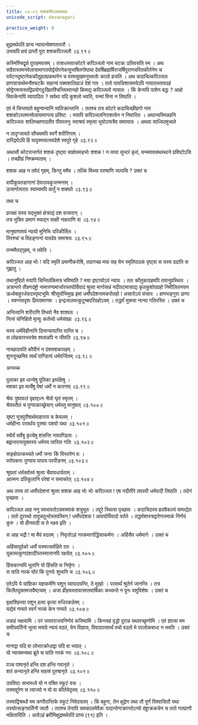 ```yaml
---
title: ०३-०२ शशकपिञ्जलकथा
unicode_script: devanagari

practice_weight: 0
---
```


क्षुद्रमर्थपतिं प्राप्य न्यायान्वेषणतत्परौ ।  
उभावपि क्षयं प्राप्तौ पुरा शशकपिञ्जलौ ॥३.९१॥

कस्मिंश्चिद्वृक्षे पुराहमवसम् । तत्राधस्तात्कोटरे कपिञ्जलो नाम चटकः प्रतिवसति स्म । अथ सदैवास्तमनवेलायामागतयोर्द्वयोरनेकसुभाषितगोष्ठ्या देवर्षिब्रह्मर्षिराजर्षिपुराणचरितकीर्तनेन च पर्यटनदृष्टानेककौतूहलप्रकथनेन च परमसुखमनुभवतोः कालो व्रजति । अथ कदाचित्कपिञ्जलः प्राणयात्रार्थमन्यैश्चटकैः सहान्यं पक्वशालिप्राञं देशं गतः । ततो यावन्निशासमयेऽपि नायातस्तावदहं सोद्वेगमनास्तद्विप्रयोगदुःखितश्चिन्तितवानहो किमद्य कपिञ्जलो नायातः । किं केनापि पाशेन बद्धः ? आहो स्वित्केनापि व्यापादितः
? सर्वथा यदि कुशलो भवति, यन्मां विना न तिष्ठति ।  

एवं मे चिन्तयतो बहून्यन्यानि व्यतिक्रान्तानि । ततश्च तत्र कोटरे कदाचिच्छीघ्रगो नाम शशकोऽस्तमनवेलायामागत्य प्रविष्टः । मयापि कपिञ्जलनिराशत्वेन न निवारितः । अथान्यस्मिन्नहनि कपिञ्जलः शालिभक्षणादतीव पीवरतनुः स्वाश्रयं स्मृत्वा भूयोऽप्यत्रैव समायातः । अथवा साध्विदमुच्यते

न तादृग्जायते सौख्यमपि स्वर्गे शरीरिणाम् ।  
दारिद्र्येऽपि हि यादृक्स्यात्स्वदेशे स्वपुरे गृहे ॥३.९२॥

अथासौ कोटरान्तर्गतं शशकं दृष्ट्वा साक्षेपमाहभोः शशक ! न त्वया सुन्दरं कृतं, यन्ममावसथस्थाने प्रविष्टोऽसि । तच्छीघ्रं निष्क्रम्यताम् ।  

शशक आह न तवेदं गृहम्, किन्तु ममैव । तत्किं मिथ्या परुषाणि जल्पसि ? उक्तं च

वापीकूपतडागानां देवालयकुजन्मनाम् ।  
उत्सर्गात्परतः स्वाम्यमपि कर्तुं न शक्यते ॥३.९३॥

तथा च

प्रत्यक्षं यस्य यद्भुक्तं क्षेत्राद्यं दश वत्सरान् ।  
तत्र भुक्तिः प्रमाणं स्याद्न साक्षी नाक्षराणि वा ॥३.९४॥  

मानुषाणामयं न्यायो मुनिभिः परिकीर्तितः ।  
तिरश्चां च विहङ्गानां यावदेव समाश्रयः ॥३.९५॥

तन्ममैतद्गृहम्, न तवेति ।  

कपिञ्जल आह भोः ! यदि स्मृतिं प्रमाणीकरोषि, तदागच्छ मया सह येन स्मृतिपाठकं पृष्ट्वा स यस्य ददाति स गृह्णातु ।  

तथानुष्ठिते मयापि चिन्तितंकिमत्र भविष्यति ? मया द्रष्टव्योऽयं न्यायः । ततः कौतुकादहमपि तावनुप्रस्थितः । अत्रान्तरे तीक्ष्णदंष्ट्रो नामारण्यमार्जारस्तयोर्विवादं श्रुत्वा मार्गासन्नं नदीतटमासाद्य कृतकुशोपग्रहो निमीलितनयन ऊर्ध्वबाहुरर्धपादस्पृष्टभूमिः श्रीसूर्याभिमुख इमां धर्मोपदेशनामकरोतहो ! असारोऽयं संसारः । क्षणभङ्गुराः प्राणाः । स्वप्नसदृशः प्रियसमागमः । इन्द्रजालवत्कुटुम्बपरिग्रहोऽयम् । तद्धर्मं मुक्त्वा नान्या गतिरस्ति । उक्तं च

अनित्यानि शरीराणि विभवो नैव शाश्वतः ।  
नित्यं संनिहितो मृत्युः कर्तव्यो धर्मसंग्रहः ॥३.९६॥  

यस्य धर्मविहीनानि दिनान्यायान्ति यान्ति च ।  
स लोहकारभस्त्रेव श्वसन्नपि न जीवति ॥३.९७॥  

नाच्छादयति कौपीनं न दंशमशकापहम् ।  
शुनःपुच्छमिव व्यर्थं पाण्डित्यं धर्मवर्जितम् ॥३.९८॥

अन्यच्च

पुलाका इव धान्येषु पूतिका इव्पक्षिषु ।  
मशका इव मर्त्येषु येषां धर्मो न कारणम् ॥३.९९॥  

श्रेयः पुष्पफलं वृक्षाद्दध्नः श्रेयो घृतं स्मृतम् ।  
श्रेयस्तैलं च पुण्याकाच्छ्रेयान् धर्मस्तु मानुषात् ॥३.१००॥  

सृष्टा मूत्रपुरीषार्थमाहाराय च केवलम् ।  
धर्महीनाः परार्थाय पुरुषाः पशवो यथा ॥३.१०१॥  

स्थैर्यं सर्वेषु कृत्येषु शंसन्ति नयपण्डिताः ।  
बह्वन्तराययुक्तस्य धर्मस्य त्वरिता गतिः ॥३.१०२॥  

सङ्क्षेपात्कथ्यते धर्मो जनाः किं विस्तरेण वः ।  
परोपकारः पुण्याय पापाय परपीडनम् ॥३.१०३॥  

श्रूयतां धर्मसर्वस्वं श्रुत्वा चैवावधार्यताम् ।  
आत्मनः प्रतिकूलानि परेषां न समाचरेत् ॥३.१०४॥

अथ तस्य तां धर्मोपदेशनां श्रुत्वा शशक आह भोः भोः कपिञ्जल ! एष नदीतीरे तपस्वी धर्मवादी तिष्ठति । तदेनं पृच्छावः ।  

कपिञ्जल आह ननु स्वभावतोऽयमस्माकं शत्रुभूतः । तद्दूरे स्थित्वा पृच्छावः । कदाचिदस्य व्रतवैकल्यं सम्पद्येत । ततो दूरस्थो तावूचतुःभोस्तपस्विन् ! धर्मोपदेशक ! आवयोर्विवादो वर्तते । तद्धर्मशास्त्रद्वारेणास्माकं निर्णयं कुरु । यो हीनवादी स ते भक्ष्य इति ।  

स आह भद्रौ ! मा मैवं वदतम् । निवृत्तोऽहं नरकमार्गाद्धिंसाकर्मणः । अहिंसैव धर्ममार्गः । उक्तं च

अहिंसापूर्वको धर्मो यस्मात्सर्वहिते रतः ।  
यूकामत्कुणदंशादींस्तस्मात्तानपि रक्षयेत् ॥३.१०५॥  

हिंसकान्यपि भूतानि यो हिंसति स निर्घृणः ।  
स याति नरकं घोरं किं पुनर्यः शुभानि च ॥३.१०६॥

एतेऽपि ये याज्ञिका यज्ञकर्मणि पशून् व्यापादयन्ति, ते मूर्खाः । परमार्थं श्रुतेर्न जानन्ति । तत्र किलैतदुक्तमजयैष्टव्यम् । अजा व्रीहयस्तावत्सप्तवार्षिकाः कथ्यन्ते न पुनः पशुविशेषः । उक्तं च

वृक्षांश्छित्त्वा पशून् हत्वा कृत्वा रुधिरकर्दमम् ।  
यद्येवं गम्यते स्वर्गं नरकं केन गम्यते ॥३.१०७॥

तन्नाहं भक्षयामि । परं जयपराजयनिर्णयं करिष्यामि । किन्त्वहं वृद्धो दूरान्न यथावच्छृणोमि । एवं ज्ञात्वा मम समीपवर्तिनो भूत्वा ममाग्रे न्यायं वदतं, येन विज्ञाय, विवादपरमार्थं वचो वदतो मे परलोकबाधा न भवति ।  उक्तं च

मानाद्वा यदि वा लोभात्क्रोधाद्वा यदि वा भयात् ।  
यो न्यायमन्यथा ब्रूते स याति नरकं नरः ॥३.१०८॥  

पञ्च पश्वनृते हन्ति दश हन्ति गवानृते ।  
शतं कन्यानृते हन्ति सहस्रं पुरुषानृते ॥३.१०९॥  

उपविष्टः सभामध्ये यो न वक्ति स्फुटं वचः ।  
तस्माद्दूरेण स त्याज्यो न यो वा कीर्तयेदृतम् ॥३.११०॥

तस्माद्विश्रब्धौ मम कर्णोपान्तिके स्फुटं निवेदयतम् । किं बहुना, तेन क्षुद्रेण तथा तौ पूर्णं विश्वासितौ यथा तस्योत्सङ्गवर्तिनौ जातौ । ततश्च तेनापि समकालमेवैकः पादान्तेनाक्रान्तोऽन्यो दंष्ट्राक्रकचेन च ततो गतप्राणौ भक्षिताविति । अतोऽहं ब्रवीमिक्षुद्रमर्थपतिं प्राप्य (९१) इति ।  
